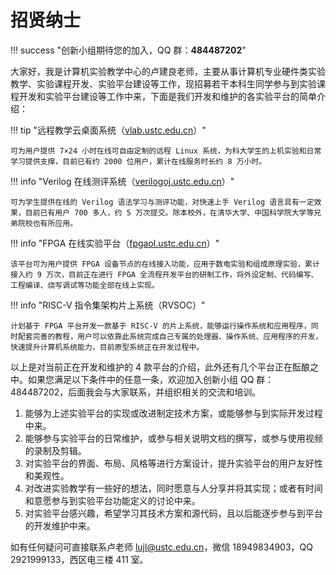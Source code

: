 # 招贤纳士

!!! success "创新小组期待您的加入，QQ 群：**484487202**"

大家好，我是计算机实验教学中心的卢建良老师，主要从事计算机专业硬件类实验教学、实验课程开发、实验平台建设等工作，现招募若干本科生同学参与到实验课程开发和实验平台建设等工作中来，下面是我们开发和维护的各实验平台的简单介绍：

!!! tip "远程教学云桌面系统（[vlab.ustc.edu.cn](https://vlab.ustc.edu.cn/)）"

    可为用户提供 7×24 小时在线可自由定制的远程 Linux 系统，为科大学生的上机实验和日常学习提供支撑，目前已有约 2000 位用户，累计在线服务时长约 8 万小时。

!!! info "Verilog 在线测评系统（[verilogoj.ustc.edu.cn](https://verilogoj.ustc.edu.cn)）"

    可为学生提供在线的 Verilog 语法学习与测评功能，对快速上手 Verilog 语言具有一定效果，目前已有用户 700 多人，约 5 万次提交。除本校外，在清华大学、中国科学院大学等兄弟院校也有所应用。

!!! info "FPGA 在线实验平台（[fpgaol.ustc.edu.cn](https://fpgaol.ustc.edu.cn)）"

    该平台可为用户提供 FPGA 设备节点的在线接入功能，应用于数电实验和组成原理实验，累计接入约 9 万次，目前正在进行 FPGA 全流程开发平台的研制工作，将外设定制、代码编写、工程编译、烧写调试等功能全部在线上实现。

!!! info "RISC-V 指令集架构片上系统（RVSOC）"

    计划基于 FPGA 平台开发一款基于 RISC-V 的片上系统，能够运行操作系统和应用程序，同时配套完善的教程，用户可以依靠此系统完成自己专属的处理器、操作系统、应用程序的开发，快速提升计算机系统能力，目前原型系统正在开发过程中。

以上是对当前正在开发和维护的 4 款平台的介绍，此外还有几个平台正在酝酿之中。如果您满足以下条件中的任意一条，欢迎加入创新小组 QQ 群：484487202，后面我会与大家联系，并组织相关的交流和培训。

1. 能够为上述实验平台的实现或改进制定技术方案，或能够参与到实际开发过程中来。
2. 能够参与实验平台的日常维护，或参与相关说明文档的撰写，或参与使用视频的录制及剪辑。
3. 对实验平台的界面、布局、风格等进行方案设计，提升实验平台的用户友好性和美观性。
4. 对改进实验教学有一些好的想法，同时愿意与人分享并将其实现；或者有时间和意愿参与到实验平台功能定义的讨论中来。
5. 对实验平台感兴趣，希望学习其技术方案和源代码，且以后能逐步参与到平台的开发维护中来。

如有任何疑问可直接联系卢老师 <lujl@ustc.edu.cn>，微信 18949834903，QQ 2921999133，西区电三楼 411 室。
